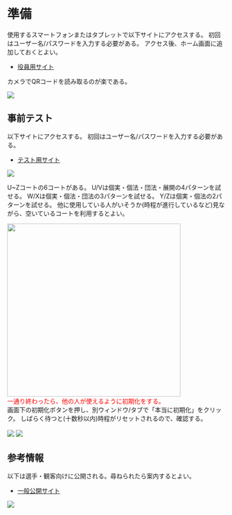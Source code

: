 # 準備

使用するスマートフォンまたはタブレットで以下サイトにアクセスする。
初回はユーザー名/パスワードを入力する必要がある。
アクセス後、ホーム画面に追加しておくとよい。

- [役員用サイト](https://taido-all-japan-2024-competition-record-207658261740.asia-northeast1.run.app/admin)

カメラでQRコードを読み取るのが楽である。

<img src="../images/admin_link.png" />

## 事前テスト

以下サイトにアクセスする。
初回はユーザー名/パスワードを入力する必要がある。

- [テスト用サイト](https://taido-all-japan-2024-competition-record-207658261740.asia-northeast1.run.app/test)

<img src="../images/test_link.png" />

U~Zコートの6コートがある。
U/Vは個実・個法・団法・展開の4パターンを試せる。
W/Xは個実・個法・団法の3パターンを試せる。
Y/Zは個実・個法の2パターンを試せる。
他に使用している人がいそうか(時程が進行しているなど)見ながら、空いているコートを利用するとよい。

<img src="../images/test_top.png" width="400px" />

<div style="color:#FF0000;">一通り終わったら、他の人が使えるように初期化をする。</div>
<div>画面下の初期化ボタンを押し、別ウィンドウ/タブで「本当に初期化」をクリック。
しばらく待つと(十数秒以内)時程がリセットされるので、確認する。</div>

<br />

<img src="../images/test_reset.png" />

<img src="../images/test_reset_popup.png" />

## 参考情報

以下は選手・観客向けに公開される。尋ねられたら案内するとよい。
- [一般公開サイト](https://taido-all-japan-2024-competition-record-207658261740.asia-northeast1.run.app/)

<img src="../images/public_link.png" />

